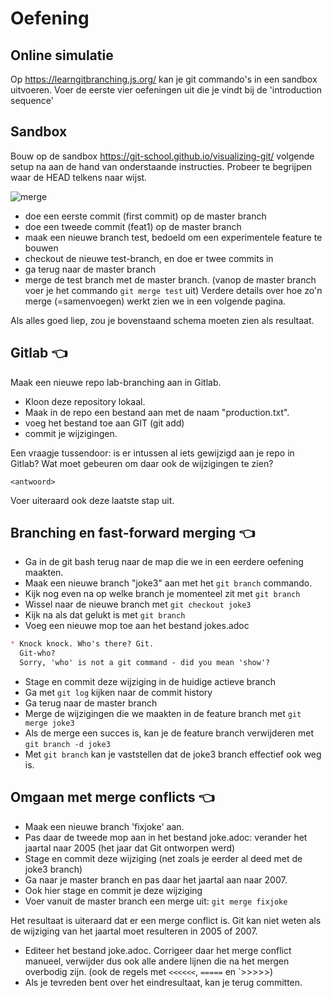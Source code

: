 # Oefening

## Online simulatie

Op https://learngitbranching.js.org/ kan je git commando's in een sandbox uitvoeren. Voer de eerste vier oefeningen uit die je vindt bij de 'introduction sequence'

## Sandbox

Bouw op de sandbox https://git-school.github.io/visualizing-git/ volgende setup na aan de hand van onderstaande instructies. Probeer te begrijpen waar de HEAD telkens naar wijst.

![merge](/img/git/branchmerge.png)

* doe een eerste commit (first commit) op de master branch
* doe een tweede commit (feat1) op de master branch
* maak een nieuwe branch test, bedoeld om een experimentele feature te bouwen
* checkout de nieuwe test-branch, en doe er twee commits in
* ga terug naar de master branch
* merge de test branch met de master branch. (vanop de master branch voer je het commando `git merge test` uit) Verdere details over hoe zo'n merge (=samenvoegen) werkt zien we in een volgende pagina.

Als alles goed liep, zou je bovenstaand schema moeten zien als resultaat.

## Gitlab 👈

Maak een nieuwe repo lab-branching aan in Gitlab.

* Kloon deze repository lokaal.
* Maak in de repo een bestand aan met de naam "production.txt".
* voeg het bestand toe aan GIT (git add) 
* commit je wijzigingen. 


Een vraagje tussendoor: is er intussen al iets gewijzigd aan je repo in Gitlab? Wat moet gebeuren om daar ook de wijzigingen te zien?

```
<antwoord>
```

Voer uiteraard ook deze laatste stap uit.

## Branching en fast-forward merging 👈

* Ga in de git bash terug naar de map die we in een eerdere oefening maakten.
* Maak een nieuwe branch "joke3" aan met het `git branch` commando.
* Kijk nog even na op welke branch je momenteel zit met `git branch`
* Wissel naar de nieuwe branch met `git checkout joke3`
* Kijk na als dat gelukt is met `git branch`
* Voeg een nieuwe mop toe aan het bestand jokes.adoc
  
```markdown
* Knock knock. Who's there? Git. 
  Git-who? 
  Sorry, 'who' is not a git command - did you mean 'show'?
```

* Stage en commit deze wijziging in de huidige actieve branch
* Ga met `git log` kijken naar de commit history
* Ga terug naar de master branch
* Merge de wijzigingen die we maakten in de feature branch met `git merge joke3`
* Als de merge een succes is, kan je de feature branch verwijderen met `git branch -d joke3`
* Met `git branch` kan je vaststellen dat de joke3 branch effectief ook weg is.

## Omgaan met merge conflicts 👈

* Maak een nieuwe branch 'fixjoke' aan.
* Pas daar de tweede mop aan in het bestand joke.adoc: verander het jaartal naar 2005 (het jaar dat Git ontworpen werd)
* Stage en commit deze wijziging (net zoals je eerder al deed met de joke3 branch)
* Ga naar je master branch en pas daar het jaartal aan naar 2007.
* Ook hier stage en commit je deze wijziging
* Voer vanuit de master branch een merge uit: `git merge fixjoke`

Het resultaat is uiteraard dat er een merge conflict is. Git kan niet weten als de wijziging van het jaartal moet resulteren in 2005 of 2007.

* Editeer het bestand joke.adoc. Corrigeer daar het merge conflict manueel, verwijder dus ook alle andere lijnen die na het mergen overbodig zijn. (ook de regels met `<<<<<<`, `=====` en `>>>>>)
* Als je tevreden bent over het eindresultaat, kan je terug committen. 
